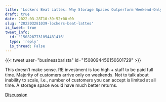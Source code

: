 ```yaml
---
title: 'Lockers Beat Lattes: Why Storage Spaces Outperform Weekend-Only Businesses'
draft: true
date: 2022-03-28T10:39:52+00:00
slug: '202203281039-lockers-beat-lattes'
is_tweet: true
tweet_info:
  id: '1508287731054481416'
  type: 'reply'
  is_thread: False
---
```




{{< tweet user="businessbarista" id="1508094456150601729" >}}

This doesn’t make sense. RE investment is too high + staff to be paid full time. Majority of customers arrive only on weekends. Not to talk about inability to scale, I.e., number of customers you can accept is limited at all time. A storage space would have much better returns.

[Discussion](https://x.com/sytelus/status/1508287731054481416)

